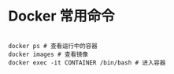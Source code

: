# Docker 常用命令



```shell

docker ps # 查看运行中的容器  
docker images # 查看镜像
docker exec -it CONTAINER /bin/bash # 进入容器  

```
